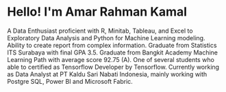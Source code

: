 # Hello! I'm Amar Rahman Kamal 
A Data Enthusiast proficient with R, Minitab, Tableau, and Excel to Exploratory Data Analysis and Python for Machine Learning modeling. Ability to create report from complex information. Graduate from Statistics ITS Surabaya with final GPA 3.5. Graduate from Bangkit Academy Machine Learning Path with average score 92.75 (A). One of several students who able to certified as Tensorflow Developer by Tensorflow. Currently working as Data Analyst at PT Kaldu Sari Nabati Indonesia, mainly working with Postgre SQL, Power BI and Microsoft Fabric. 

<!---
Chagiyaa/Chagiyaa is a ✨ special ✨ repository because its `README.md` (this file) appears on your GitHub profile.
You can click the Preview link to take a look at your changes.
--->
